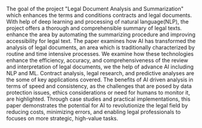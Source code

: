 The goal of the project "Legal Document 
Analysis and Summarization" which enhances 
the terms and conditions contracts and legal documents. 
With help of deep learning and processing of natural 
language(NLP), the project offers a thorough and 
comprehensible summary of legal texts. enhance the 
area by automating the summarizing procedure and
improving accessibility for legal text. The paper 
examines how AI has transformed the analysis of legal 
documents, an area which is traditionally characterized 
by routine and time intensive processes. We examine 
how these technologies enhance the efficiency, accuracy, 
and comprehensiveness of the review and interpretation 
of legal documents, we the help of advance AI including 
NLP and ML. Contract analysis, legal research, and 
predictive analyses are the some of key applications 
covered. The benefits of AI driven analysis in terms of 
speed and consistency, as the challenges that are posed 
by data protection issues, ethics considerations or need
for humans to monitor it, are highlighted. Through case 
studies and practical implementations, this paper 
demonstrates the potential for AI to revolutionize the 
legal field by reducing costs, minimizing errors, and 
enabling legal professionals to focuses on more 
strategic, high-value tasks.

